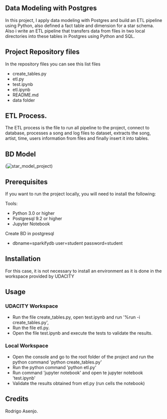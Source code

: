 ## Data Modeling with Postgres

In this project, I apply data modeling with Postgres and build an ETL pipeline using Python, also defined a fact table and dimension for a star schema. Also i write an ETL pipeline that transfers data from files in two local directories into these tables in Postgres using Python and SQL.

## Project Repository files
In the repository files you can see this list files
- create_tables.py
- etl.py
- test.ipynb
- etl.ipynb
- README.md
- data folder

## ETL Process.
The ETL process is the file to run all pipeline to the project, connect to database, processes a song and log files to dataset, extracts the song, artist, time, users information from files and finally insert it into tables.

## BD Model
(![star_model_project](https://user-images.githubusercontent.com/35740728/56818375-84047f80-6815-11e9-90bb-2548ab334b96.png))

## Prerequisites

If you want to run the project locally, you will need to install the following:

Tools:
- Python 3.0 or higher
- Postgresql 9.2 or higher
- Jupyter Notebook

Create BD in postgresql
- dbname=sparkifydb user=student password=student

## Installation

For this case, it is not necessary to install an environment as it is done in the workspace provided by UDACITY

## Usage

### UDACITY Workspace

- Run the file create_tables.py, open test.ipynb and run '%run -i create_tables.py', 
- Run the file etl.py.
- Open the file test.ipynb and execute the tests to validate the results.

### Local Workspace

- Open the console and go to the root folder of the project and run the python command 'python create_tables.py'
- Run the python command 'python etl.py'
- Run command 'jupyter notebook' and open te jupyter notebook 'test.ipynb'
- Validate the results obtained from etl.py (run cells the notebook)

## Credits

Rodrigo Asenjo.


